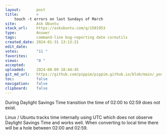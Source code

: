 ```yaml
---
layout:       post
title:        >
    touch -t errors on last Sundays of March
site:         Ask Ubuntu
stack_url:    https://askubuntu.com/q/1501953
type:         Answer
tags:         command-line bug-reporting date coreutils
created_date: 2024-01-31 13:13:21
edit_date:    
votes:        "11 "
favorites:    
views:        "0 "
accepted:     
uploaded:     2024-08-09 18:44:45
git_md_url:   https://github.com/pippim/pippim.github.io/blob/main/_posts/2024/2024-01-31-touch-t-errors-on-last-Sundays-of-March.md
toc:          false
navigation:   false
clipboard:    false
---
```


During Daylight Savings Time transition the time of 02:00 to 02:59 does not exist. 

Linux / Ubuntu tracks time internally using UTC which does not observe Daylight Savings Time and works well. When converting to local time there will be a hole between 02:00 and 02:59.
